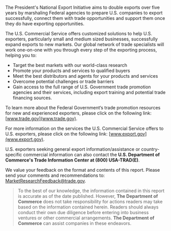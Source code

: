 The President's National Export Initiative aims to double exports over five years by marshaling Federal agencies to prepare U.S. companies to export successfully, connect them with trade opportunities and support them once they do have exporting opportunities.

The U.S. Commercial Service offers customized solutions to help U.S. exporters, particularly small and medium sized businesses, successfully expand exports to new markets. Our global network of trade specialists will work one-on-one with you through every step of the exporting process, helping you to:

* Target the best markets with our world-class research  
* Promote your products and services to qualified buyers  
* Meet the best distributors and agents for your products and services  
* Overcome potential challenges or trade barriers  
* Gain access to the full range of U.S. Government trade promotion agencies and their services, including export training and potential trade financing sources.  

To learn more about the Federal Government‘s trade promotion resources for new and experienced exporters, please click on the following link: [www.trade.gov](www.trade.gov).

For more information on the services the U.S. Commercial Service offers to U.S. exporters, please click on the following link: [www.export.gov](www.export.gov).

U.S. exporters seeking general export information/assistance or country-specific commercial information can also contact the **U.S. Department of Commerce's Trade Information Center at (800) USA-TRAD(E)**.

We value your feedback on the format and contents of this report. Please send your comments and recommendations to: [MarketResearchFeedback@trade.gov](mailto:MarketResearchFeedback@trade.gov).

>To the best of our knowledge, the information contained in this report is accurate as of the date published. However, **The Department of Commerce** does not take responsibility for actions readers may take based on the information contained herein. Readers should always conduct their own due diligence before entering into business ventures or other commercial arrangements. **The Department of Commerce** can assist companies in these endeavors.
